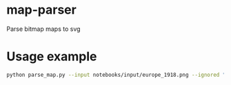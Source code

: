 # map-parser
Parse bitmap maps to svg

# Usage example
```bash
python parse_map.py --input notebooks/input/europe_1918.png --ignored "(10, 230, 600, 1050) , (10, 10, 170, 150) , (800, 10, 1040, 150), (1030, 30, 1070, 130)"
```

